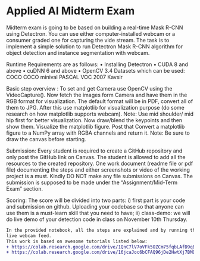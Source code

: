 # Applied AI Midterm Exam
Midterm exam is going to be based on building a real-time Mask R-CNN using Detectron. You can use either computer-installed webcam or a consumer graded one for capturing the vide stream. The task is to implement a simple solution to run Detectron Mask R-CNN algorithm for object detection and instance segmentation with webcam.

Runtime Requirements are as follows: • Installing Detectron • CUDA 8 and above • cuDNN 6 and above • OpenCV 3.4 Datasets which can be used: COCO COCO minival PASCAL VOC 2007 Kavsir

Basic step overview : To set and get Camera use OpenCV using the VideoCapture(). Now fetch the images form Camera and have them in the RGB format for visualization. The default format will be in PDF, convert all of them to JPG. After this use matplotlib for visualization purpose (do some research on how matplotlib supports webcam). Note: Use mid shoulder/ mid hip first for better visualization. Now draw/blend the keypoints and then show them. Visualize the matplotlib figure. Post that Convert a matplotlib figure to a NumPy array with RGBA channels and return it. Note: Be sure to draw the canvas before starting.

Submission: Every student is required to create a GitHub repository and only post the GitHub link on Canvas. The student is allowed to add all the resources to the created repository. One work document (readme file or pdf file) documenting the steps and either screenshots or video of the working project is a must. Kindly DO NOT make any file submissions on Canvas. The submission is supposed to be made under the “Assignment/Mid-Term Exam” section.

Scoring: The score will be divided into two parts: i) first part is your code and submission on github. Uploading your codebase so that anyone can use them is a must-learn skill that you need to have; ii) class-demo: we will do live demo of your detection code in class on November 10th Thursday.

```diff
In the provided notebook, all the steps are explained and by running the notebook you can see a demo of Mask RCNN running on 
live webcam feed.
This work is based on awesome tutorials listed below:
+ https://colab.research.google.com/drive/1QnC7lV7oVFk5OZCm75fqbLAfD9qBy9bw?usp=sharing#scrollTo=Fj9YcAnsT4B_
+ https://colab.research.google.com/drive/16jcaJoc6bCFAQ96jDe2HwtXj7BMD_-m5#scrollTo=8IRGo8d0qkgR
```
